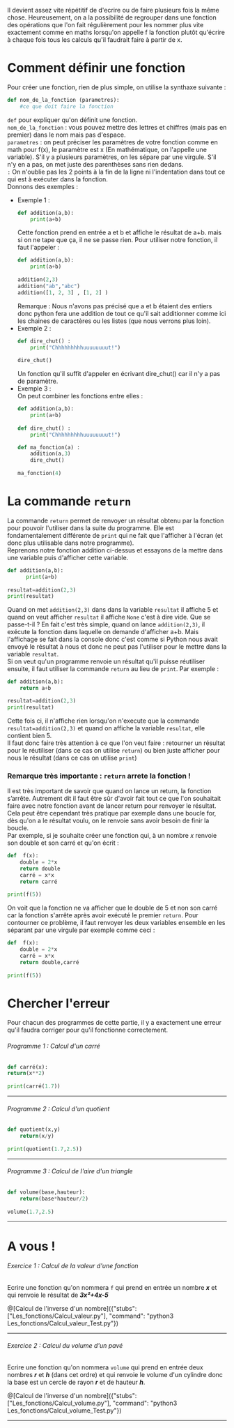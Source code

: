 Il devient assez vite répétitif de d'ecrire ou de faire plusieurs fois la même chose. Heureusement, on a la possibilité de regrouper dans une fonction des opérations que l'on fait régulièrement pour les nommer plus vite exactement comme en maths lorsqu'on appelle f la fonction plutôt qu'écrire à chaque fois tous les calculs qu'il faudrait faire à partir de x.

# Comment définir une fonction

Pour créer une fonction, rien de plus simple, on utilise la synthaxe suivante :
```python
def nom_de_la_fonction (parametres):
    #ce que doit faire la fonction
```
`def` pour expliquer qu'on définit une fonction.  
`nom_de_la_fonction` : vous pouvez mettre des lettres et chiffres (mais pas en premier) dans le nom mais pas d'espace.  
`parametres` : on peut préciser les paramètres de votre fonction comme en math pour f(x), le paramètre est x (En mathématique, on l'appelle une variable). S'il y a plusieurs paramètres, on les sépare par une virgule. S'il n'y en a pas, on met juste des parenthèses sans rien dedans.  
`:` On n'oublie pas les 2 points à la fin de la ligne ni l'indentation dans tout ce qui est à exécuter dans la fonction.  
Donnons des exemples :
+ Exemple 1 :  
  ```python runnable
  def addition(a,b):
      print(a+b)
  ```
  Cette fonction prend en entrée a et b et affiche le résultat de a+b. mais si on ne tape que ça, il ne se passe rien. Pour utiliser notre fonction, il faut l'appeler :
  ```python runnable
  def addition(a,b):
      print(a+b)
      
  addition(2,3)
  addition("ab","abc")
  addition([1, 2, 3] , [1, 2] )
  ```
  Remarque : Nous n'avons pas précisé que a et b étaient des entiers donc python fera une addition de tout ce qu'il sait additionner comme ici les chaines de caractères ou les listes (que nous verrons plus loin).
+ Exemple 2 :  
  ```python runnable
  def dire_chut() :
      print("Chhhhhhhhhuuuuuuuut!")
      
  dire_chut()
  ```
  Un fonction qu'il suffit d'appeler en écrivant dire_chut() car il n'y a pas de paramètre.
+ Exemple 3 :  
  On peut combiner les fonctions entre elles :
  ```python runnable
  def addition(a,b):
      print(a+b)
      
  def dire_chut() :
      print("Chhhhhhhhhuuuuuuuut!")    
  
  def ma_fonction(a) :
      addition(a,3)
      dire_chut()
          
  ma_fonction(4)
  ```
  
# La commande `return`
La commande `return` permet de renvoyer un résultat obtenu par la fonction pour pouvoir l'utiliser dans la suite du programme. Elle est fondamentalement différente de `print` qui ne fait que l'afficher à l'écran (et donc plus utilisable dans notre programme).              
Reprenons notre fonction addition ci-dessus et essayons de la mettre dans une variable puis d'afficher cette variable.
```python runnable
def addition(a,b):
      print(a+b)
      
resultat=addition(2,3)
print(resultat)
```
Quand on met `addition(2,3)` dans dans la variable `resultat` il affiche 5 et quand on veut afficher `resultat` il affiche `None` c'est à dire vide. Que se passe-t-il ? En fait c'est très simple, quand on lance `addition(2,3)`, il exécute la fonction dans laquelle on demande d'afficher a+b. Mais l'affichage se fait dans la console donc c'est comme si Python nous avait envoyé le résultat à nous et donc ne peut pas l'utiliser pour le mettre dans la variable `resultat`.  
Si on veut qu'un programme renvoie un résultat qu'il puisse réutiliser ensuite, il faut utiliser la commande `return` au lieu de `print`. Par exemple :
```python runnable 
def addition(a,b):
    return a+b

resultat=addition(2,3)
print(resultat)
```
Cette fois ci, il n'affiche rien lorsqu'on n'execute que la commande `resultat=addition(2,3)` et quand on affiche la variable `resultat`, elle contient bien 5.  
Il faut donc faire très attention à ce que l'on veut faire : retourner un résultat pour le réutiliser (dans ce cas on utilise `return`) ou bien juste afficher pour nous le résultat (dans ce cas on utilise `print`)

### Remarque très importante : `return` arrete la fonction !  
Il est très important de savoir que quand on lance un return, la fonction s’arrête. Autrement dit il faut être sûr d'avoir fait tout ce que l'on souhaitait faire avec notre fonction avant de lancer return pour renvoyer le résultat. Cela peut être cependant très pratique par exemple dans une boucle for, dès qu'on a le résultat voulu, on le renvoie sans avoir besoin de finir la boucle.  
Par exemple, si je souhaite créer une fonction qui, à un nombre $`x`$ renvoie son double et son carré et qu'on écrit :
  ```python
  def  f(x):
      double = 2*x
      return double
      carré = x*x
      return carré
      
  print(f(5))
  ```
  On voit que la fonction ne va afficher que le double de 5 et non son carré car la fonction s'arrête après avoir exécuté le premier `return`. Pour contourner ce problème, il faut renvoyer les deux variables ensemble en les séparant par une virgule par exemple comme ceci :
  ```python
  def  f(x):
      double = 2*x
      carré = x*x
      return double,carré
      
  print(f(5))
  ```
        
# Chercher l'erreur

Pour chacun des programmes de cette partie, il y a exactement une erreur qu'il faudra corriger pour qu'il fonctionne correctement.

###### Programme 1  : Calcul d'un carré
```python runnable
def carré(x):
return(x**2)
    
print(carré(1.7))
```

---

###### Programme 2  : Calcul d'un quotient
```python runnable
def quotient(x,y)
    return(x/y)
    
print(quotient(1.7,2.5))
```

---

###### Programme 3  : Calcul de l'aire d'un triangle
```python runnable
def volume(base,hauteur):
    return(base*hauteur/2)
    
volume(1.7,2.5)
```

---

# A vous !

###### Exercice 1 : Calcul de la valeur d'une fonction

Ecrire une fonction qu'on nommera `f` qui prend en entrée un nombre ***x*** et qui renvoie le résultat de ***3x²+4x-5***

@[Calcul de l'inverse d'un nombre]({"stubs": ["Les_fonctions/Calcul_valeur.py"], "command": "python3 Les_fonctions/Calcul_valeur_Test.py"})

---

###### Exercice 2 : Calcul du volume d'un pavé

Ecrire une fonction qu'on nommera `volume` qui prend en entrée deux nombres ***r*** et ***h*** (dans cet ordre) et qui renvoie le volume d'un cylindre donc la base est un cercle de rayon ***r*** et de hauteur ***h***.

@[Calcul de l'inverse d'un nombre]({"stubs": ["Les_fonctions/Calcul_volume.py"], "command": "python3 Les_fonctions/Calcul_volume_Test.py"})

---
